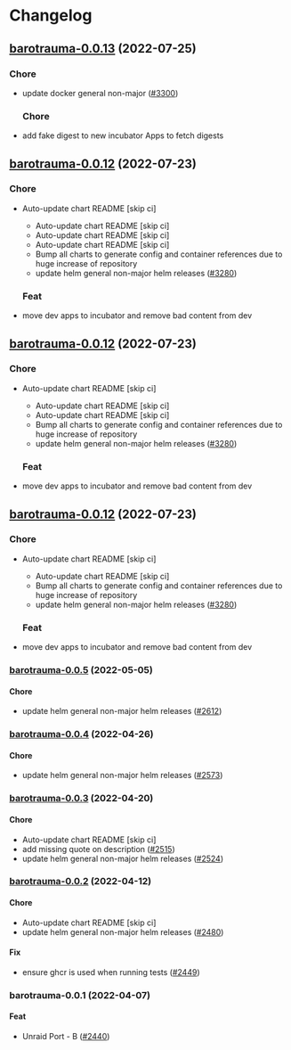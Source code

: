 # Changelog



## [barotrauma-0.0.13](https://github.com/truecharts/apps/compare/barotrauma-0.0.12...barotrauma-0.0.13) (2022-07-25)

### Chore

- update docker general non-major ([#3300](https://github.com/truecharts/apps/issues/3300))

  ### Chore

- add fake digest to new incubator Apps to fetch digests




## [barotrauma-0.0.12](https://github.com/truecharts/apps/compare/barotrauma-0.0.11...barotrauma-0.0.12) (2022-07-23)

### Chore

- Auto-update chart README [skip ci]
  - Auto-update chart README [skip ci]
  - Auto-update chart README [skip ci]
  - Auto-update chart README [skip ci]
  - Bump all charts to generate config and container references due to huge increase of repository
  - update helm general non-major helm releases ([#3280](https://github.com/truecharts/apps/issues/3280))

  ### Feat

- move dev apps to incubator and remove bad content from dev




## [barotrauma-0.0.12](https://github.com/truecharts/apps/compare/barotrauma-0.0.11...barotrauma-0.0.12) (2022-07-23)

### Chore

- Auto-update chart README [skip ci]
  - Auto-update chart README [skip ci]
  - Auto-update chart README [skip ci]
  - Bump all charts to generate config and container references due to huge increase of repository
  - update helm general non-major helm releases ([#3280](https://github.com/truecharts/apps/issues/3280))

  ### Feat

- move dev apps to incubator and remove bad content from dev




## [barotrauma-0.0.12](https://github.com/truecharts/apps/compare/barotrauma-0.0.11...barotrauma-0.0.12) (2022-07-23)

### Chore

- Auto-update chart README [skip ci]
  - Auto-update chart README [skip ci]
  - Bump all charts to generate config and container references due to huge increase of repository
  - update helm general non-major helm releases ([#3280](https://github.com/truecharts/apps/issues/3280))

  ### Feat

- move dev apps to incubator and remove bad content from dev







<a name="barotrauma-0.0.5"></a>
### [barotrauma-0.0.5](https://github.com/truecharts/apps/compare/barotrauma-0.0.4...barotrauma-0.0.5) (2022-05-05)

#### Chore

* update helm general non-major helm releases ([#2612](https://github.com/truecharts/apps/issues/2612))



<a name="barotrauma-0.0.4"></a>
### [barotrauma-0.0.4](https://github.com/truecharts/apps/compare/barotrauma-0.0.3...barotrauma-0.0.4) (2022-04-26)

#### Chore

* update helm general non-major helm releases ([#2573](https://github.com/truecharts/apps/issues/2573))



<a name="barotrauma-0.0.3"></a>
### [barotrauma-0.0.3](https://github.com/truecharts/apps/compare/barotrauma-0.0.2...barotrauma-0.0.3) (2022-04-20)

#### Chore

* Auto-update chart README [skip ci]
* add missing quote on description ([#2515](https://github.com/truecharts/apps/issues/2515))
* update helm general non-major helm releases ([#2524](https://github.com/truecharts/apps/issues/2524))



<a name="barotrauma-0.0.2"></a>
### [barotrauma-0.0.2](https://github.com/truecharts/apps/compare/barotrauma-0.0.1...barotrauma-0.0.2) (2022-04-12)

#### Chore

* Auto-update chart README [skip ci]
* update helm general non-major helm releases ([#2480](https://github.com/truecharts/apps/issues/2480))

#### Fix

* ensure ghcr is used when running tests ([#2449](https://github.com/truecharts/apps/issues/2449))



<a name="barotrauma-0.0.1"></a>
### barotrauma-0.0.1 (2022-04-07)

#### Feat

* Unraid Port - B ([#2440](https://github.com/truecharts/apps/issues/2440))
